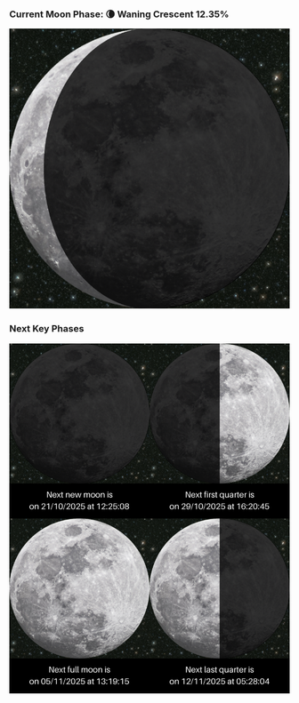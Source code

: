 ### Current Moon Phase: 🌘 Waning Crescent 12.35%
![Moon Phase](moonphase.png)
### Next Key Phases
![Gallery](gallery.png)